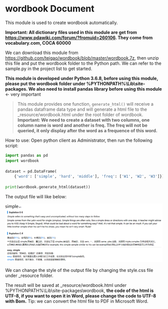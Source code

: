 # wordbook Document
This module is used to create wordbook automatically. 

**Important: All dictionary files used in this module are get from 
<https://www.pdawiki.com/forum/?fromuid=260106>. They come from vocabulary.com, COCA 60000**

We can download this module from <https://github.com/teigao/wordbook/blob/master/wordbook.7z>, then unzip this file and put the wordbook folder to the Python path. We can refer to the sample.py in the project list to get started.

**This module is developed under Python 3.6.8, before using this module, please put the wordbook folder under %PYTHONPATH%\Lib\site-packages. We also need to install pandas library before using this module** <- very important

>This module provides one function, `generate_html()` will receive a pandas dataframe data type and will generate a html file to the _resource/wordbook.html under the root folder of wordbook. **Important: We need to create a dataset with two columns, one column name is word and another is freq. The freq will not be queried, it only display after the word as a frequence of this word.**

How to use: Open python client as Administrator, then run the following script:

```python
import pandas as pd
import wordbook

dataset = pd.DataFrame(
    {'word': ['simple', 'hard', 'middle'], 'freq': ['W1', 'W2', 'W3']})

print(wordbook.generate_html(dataset))
```

The output file will like below:

![Image text](https://raw.githubusercontent.com/teigao/wordbook/master/image/result.png)


We can change the style of the output file by changing the style.css file under _resource folder.

The result will be saved at _resource/wordbook.html under %PYTHONPATH%\Lib\site-packages\wordbook, **the code of the html is UTF-8, if you want to open it in Word, please change the code to UTF-8 with Bom.** Tip: we can convert the html file to PDF in Microsoft Word.


